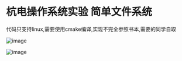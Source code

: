 # 杭电操作系统实验 简单文件系统 
 代码只支持linux,需要使用cmake编译,实现不完全参照书本,需要的同学自取 

![image](https://github.com/up0/fs-experiment/blob/master/screenshot/shot1.png)

![image](https://github.com/up0/fs-experiment/blob/master/screenshot/shot2.png)

